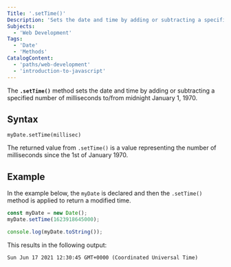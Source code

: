 ```yaml
---
Title: '.setTime()'
Description: 'Sets the date and time by adding or subtracting a specified number of milliseconds to/from midnight January 1, 1970.'
Subjects:
  - 'Web Development'
Tags:
  - 'Date'
  - 'Methods'
CatalogContent:
  - 'paths/web-development'
  - 'introduction-to-javascript'
---
```


The **`.setTime()`** method sets the date and time by adding or subtracting a specified number of milliseconds to/from midnight January 1, 1970.

## Syntax

```pseudo
myDate.setTime(millisec)
```

The returned value from `.setTime()` is a value representing the number of milliseconds since the 1st of January 1970.

## Example

In the example below, the `myDate` is declared and then the `.setTime()` method is applied to return a modified time.

```js
const myDate = new Date();
myDate.setTime(1623918645000);

console.log(myDate.toString());
```

This results in the following output:

```shell
Sun Jun 17 2021 12:30:45 GMT+0000 (Coordinated Universal Time)
```
